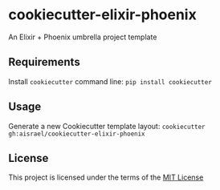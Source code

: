 cookiecutter-elixir-phoenix
===========================

An Elixir + Phoenix umbrella project template

Requirements
------------
Install `cookiecutter` command line: `pip install cookiecutter`    

Usage
-----
Generate a new Cookiecutter template layout: `cookiecutter gh:aisrael/cookiecutter-elixir-phoenix`    

License
-------
This project is licensed under the terms of the [MIT License](/LICENSE)
